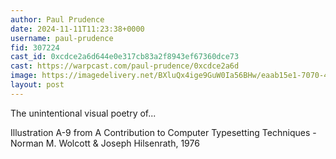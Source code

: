 ```yaml
---
author: Paul Prudence
date: 2024-11-11T11:23:38+0000
username: paul-prudence
fid: 307224
cast_id: 0xcdce2a6d644e0e317cb83a2f8943ef67360dce73
cast: https://warpcast.com/paul-prudence/0xcdce2a6d
image: https://imagedelivery.net/BXluQx4ige9GuW0Ia56BHw/eaab15e1-7070-47b9-38cf-a17e295ab400/original
layout: post
---
```

The unintentional visual poetry of...  
  
Illustration A-9 from A Contribution to Computer Typesetting Techniques - Norman M. Wolcott &  Joseph Hilsenrath, 1976  

<img src='https://imagedelivery.net/BXluQx4ige9GuW0Ia56BHw/eaab15e1-7070-47b9-38cf-a17e295ab400/original' alt='' referrerpolicy='no-referrer'/>